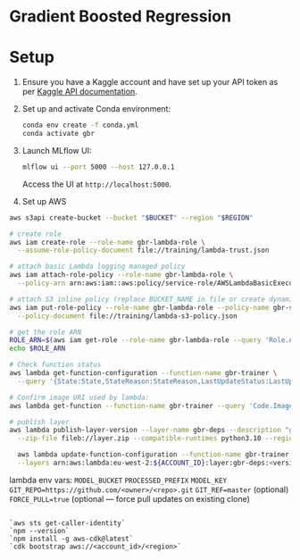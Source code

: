 # Gradient Boosted Regression

# Setup

1. Ensure you have a Kaggle account and have set up your API token as per [Kaggle API documentation](https://www.kaggle.com/docs/api#authentication).

2. Set up and activate Conda environment:
   ```bash
   conda env create -f conda.yml
   conda activate gbr
   ```

3. Launch MLflow UI:
   ```bash
   mlflow ui --port 5000 --host 127.0.0.1
   ```
   Access the UI at `http://localhost:5000`.

4. Set up AWS
```bash
aws s3api create-bucket --bucket "$BUCKET" --region "$REGION"

# create role
aws iam create-role --role-name gbr-lambda-role \
  --assume-role-policy-document file://training/lambda-trust.json

# attach basic Lambda logging managed policy
aws iam attach-role-policy --role-name gbr-lambda-role \
  --policy-arn arn:aws:iam::aws:policy/service-role/AWSLambdaBasicExecutionRole

# attach S3 inline policy (replace BUCKET_NAME in file or create dynamically)
aws iam put-role-policy --role-name gbr-lambda-role --policy-name gbr-s3-access \
  --policy-document file://training/lambda-s3-policy.json

# get the role ARN
ROLE_ARN=$(aws iam get-role --role-name gbr-lambda-role --query 'Role.Arn' --output text)
echo $ROLE_ARN

# Check function status
aws lambda get-function-configuration --function-name gbr-trainer \
  --query '{State:State,StateReason:StateReason,LastUpdateStatus:LastUpdateStatus,LastUpdateStatusReason:LastUpdateStatusReason}' --output json

# Confirm image URI used by lambda:
aws lambda get-function --function-name gbr-trainer --query 'Code.ImageUri' --output text

# publish layer
aws lambda publish-layer-version --layer-name gbr-deps --description "gbr deps" \
  --zip-file fileb://layer.zip --compatible-runtimes python3.10 --region eu-west-2

  aws lambda update-function-configuration --function-name gbr-trainer \
  --layers arn:aws:lambda:eu-west-2:${ACCOUNT_ID}:layer:gbr-deps:<version>
```

lambda env vars:
`MODEL_BUCKET`
`PROCESSED_PREFIX`
`MODEL_KEY`
`GIT_REPO=https://github.com/<owner>/<repo>.git`
`GIT_REF=master` (optional)
`FORCE_PULL=true` (optional — force pull updates on existing clone)

~~~~~~~~~~~~~~~~~~~~~~~~~~~~~~~~~~ aws tutorial ~~~~~~~~~~~~~~~~~~~~~~~~~~~~~~~~~~

`aws sts get-caller-identity`
`npm --version`
`npm install -g aws-cdk@latest`
`cdk bootstrap aws://<account_id>/<region>`
